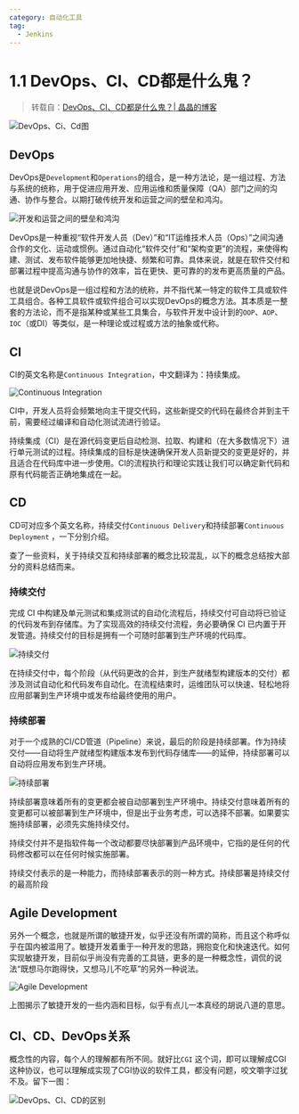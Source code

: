 ```yaml
---
category: 自动化工具
tag:
  - Jenkins
---
```


# 1.1 DevOps、CI、CD都是什么鬼？

> 转载自：[DevOps、CI、CD都是什么鬼？| 晶晶的博客](https://blog.jjonline.cn/linux/238.html)

![DevOps、Ci、Cd图](https://blog.jjonline.cn/Upload/image/201901/20190122160637.jpg)

## DevOps

DevOps是`Development`和`Operations`的组合，是一种方法论，是一组过程、方法与系统的统称，用于促进应用开发、应用运维和质量保障（QA）部门之间的沟通、协作与整合。以期打破传统开发和运营之间的壁垒和鸿沟。

![开发和运营之间的壁垒和鸿沟](https://blog.jjonline.cn/Upload/image/201901/20190122165858.png)

DevOps是一种重视“软件开发人员（Dev）”和“IT运维技术人员（Ops）”之间沟通合作的文化、运动或惯例。通过自动化“软件交付”和“架构变更”的流程，来使得构建、测试、发布软件能够更加地快捷、频繁和可靠。具体来说，就是在软件交付和部署过程中提高沟通与协作的效率，旨在更快、更可靠的的发布更高质量的产品。

也就是说DevOps是一组过程和方法的统称，并不指代某一特定的软件工具或软件工具组合。各种工具软件或软件组合可以实现DevOps的概念方法。其本质是一整套的方法论，而不是指某种或某些工具集合，与软件开发中设计到的`OOP`、`AOP`、`IOC`（或DI）等类似，是一种理论或过程或方法的抽象或代称。

## CI

CI的英文名称是`Continuous Integration`，中文翻译为：持续集成。

![Continuous Integration](https://blog.jjonline.cn/Upload/image/201901/20190122165932.png)

CI中，开发人员将会频繁地向主干提交代码，这些新提交的代码在最终合并到主干前，需要经过编译和自动化测试流进行验证。

持续集成（CI）是在源代码变更后自动检测、拉取、构建和（在大多数情况下）进行单元测试的过程。持续集成的目标是快速确保开发人员新提交的变更是好的，并且适合在代码库中进一步使用。CI的流程执行和理论实践让我们可以确定新代码和原有代码能否正确地集成在一起。

## CD

CD可对应多个英文名称，持续交付`Continuous Delivery`和持续部署`Continuous Deployment` ，一下分别介绍。

查了一些资料，关于持续交互和持续部署的概念比较混乱，以下的概念总结按大部分的资料总结而来。

### 持续交付

完成 CI 中构建及单元测试和集成测试的自动化流程后，持续交付可自动将已验证的代码发布到存储库。为了实现高效的持续交付流程，务必要确保 CI 已内置于开发管道。持续交付的目标是拥有一个可随时部署到生产环境的代码库。

![持续交付](https://blog.jjonline.cn/Upload/image/201901/20190122170128.png)

在持续交付中，每个阶段（从代码更改的合并，到生产就绪型构建版本的交付）都涉及测试自动化和代码发布自动化。在流程结束时，运维团队可以快速、轻松地将应用部署到生产环境中或发布给最终使用的用户。

### 持续部署

对于一个成熟的CI/CD管道（Pipeline）来说，最后的阶段是持续部署。作为持续交付——自动将生产就绪型构建版本发布到代码存储库——的延伸，持续部署可以自动将应用发布到生产环境。

![持续部署](https://blog.jjonline.cn/Upload/image/201901/20190122170247.png)

持续部署意味着所有的变更都会被自动部署到生产环境中。持续交付意味着所有的变更都可以被部署到生产环境中，但是出于业务考虑，可以选择不部署。如果要实施持续部署，必须先实施持续交付。

持续交付并不是指软件每一个改动都要尽快部署到产品环境中，它指的是任何的代码修改都可以在任何时候实施部署。

持续交付表示的是一种能力，而持续部署表示的则一种方式。持续部署是持续交付的最高阶段

## Agile Development

另外一个概念，也就是所谓的敏捷开发，似乎还没有所谓的简称，而且这个称呼似乎在国内被滥用了。敏捷开发着重于一种开发的思路，拥抱变化和快速迭代。如何实现敏捷开发，目前似乎尚没有完善的工具链，更多的是一种概念性，调侃的说法“既想马尔跑得快，又想马儿不吃草”的另外一种说法。

![Agile Development](https://blog.jjonline.cn/Upload/image/201901/20190122170723.png)

上图揭示了敏捷开发的一些内涵和目标，似乎有点儿一本真经的胡说八道的意思。

## CI、CD、DevOps关系

概念性的内容，每个人的理解都有所不同。就好比`CGI` 这个词，即可以理解成CGI这种协议，也可以理解成实现了CGI协议的软件工具，都没有问题，咬文嚼字过犹不及。留下一图：

![DevOps、CI、CD的区别](https://blog.jjonline.cn/Upload/image/201901/20190122160600.png)